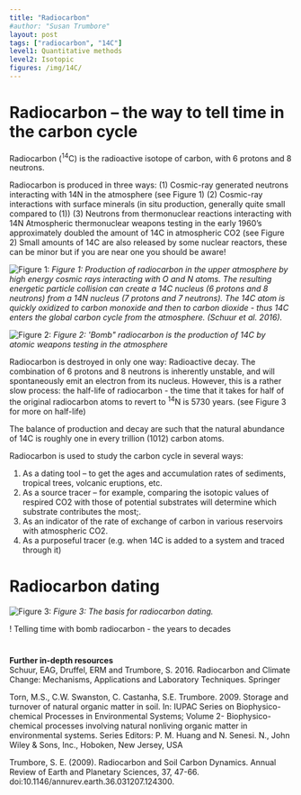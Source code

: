 ```yaml
---
title: "Radiocarbon"
#author: "Susan Trumbore"
layout: post
tags: ["radiocarbon", "14C"]
level1: Quantitative methods
level2: Isotopic
figures: /img/14C/
---
```


# Radiocarbon – the way to tell time in the carbon cycle
Radiocarbon (<sup>14</sup>C) is the radioactive isotope of carbon, with 6 protons and 8 neutrons. 

Radiocarbon is produced in three ways:
(1)	Cosmic-ray generated neutrons interacting with 14N in the  atmosphere (see Figure 1)
(2)	Cosmic-ray interactions with surface minerals (in situ production, generally quite small compared to (1))
(3)	Neutrons from thermonuclear reactions interacting with 14N 
Atmospheric thermonuclear weapons testing in the early 1960’s approximately doubled the amount of 14C in atmospheric CO2 (see Figure 2)
Small amounts of 14C are also released by some nuclear reactors, these can be minor but if you are near one you should be aware!

![Figure 1:   ]({{site.baseurl}}{{page.figures}}Figure1.png)
*Figure 1: Production of radiocarbon in the upper atmosphere by high energy cosmic rays interacting with O and N atoms. The resulting energetic particle collision can create a 14C nucleus (6 protons and 8 neutrons) from a 14N nucleus (7 protons and 7 neutrons).  The 14C atom is quickly oxidized to carbon monoxide and then to carbon dioxide - thus 14C enters the global carbon cycle from the atmosphere.  (Schuur et al. 2016).*

![Figure 2:   ]({{site.baseurl}}{{page.figures}}levin_bomb.png)
*Figure 2: 'Bomb" radiocarbon is the production of 14C by atomic weapons testing in the atmosphere*


Radiocarbon is destroyed in only one way: Radioactive decay.  The combination of 6 protons and 8 neutrons is inherently unstable, and will spontaneously emit an electron from its nucleus. However, this is a rather slow process: the half-life of radiocarbon - the time that it takes for half of the original radiocarbon atoms to revert to <sup>14</sup>N is 5730 years. (see Figure 3 for more on half-life)

The balance of production and decay are such that the natural abundance of 14C is roughly one in every trillion (1012) carbon atoms.   

Radiocarbon is used to study the carbon cycle in several ways:
 
1)	As a dating tool – to get the ages and accumulation rates of sediments, tropical trees, volcanic eruptions, etc.
2)	As a source tracer – for example, comparing the isotopic values of respired CO2 with those of potential substrates will determine which substrate contributes the most;.
3)	As an indicator of the rate of exchange of carbon in various reservoirs with atmospheric CO2.
3)  As a purposeful tracer (e.g. when 14C is added to a system and traced through it)


# Radiocarbon dating


![Figure 3:   ]({{site.baseurl}}{{page.figures}}decay.png)
*Figure 3: The basis for radiocarbon dating.*



! Telling time with bomb radiocarbon - the years to decades




# 

**Further in-depth resources**    
Schuur, EAG, Druffel, ERM and Trumbore, S. 2016. Radiocarbon and Climate Change: Mechanisms, Applications and Laboratory Techniques. Springer

Torn, M.S., C.W. Swanston, C. Castanha, S.E. Trumbore. 2009. Storage and turnover of natural organic matter in soil. In: IUPAC Series on Biophysico-chemical Processes in Environmental Systems; Volume 2- Biophysico-chemical processes involving natural nonliving organic matter in environmental systems. Series Editors: P. M. Huang and N. Senesi. N., John Wiley & Sons, Inc., Hoboken, New Jersey, USA

Trumbore, S. E. (2009). Radiocarbon and Soil Carbon Dynamics. Annual Review of Earth and Planetary Sciences, 37, 47-66. doi:10.1146/annurev.earth.36.031207.124300.

